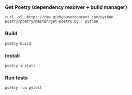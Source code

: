 ### Get Poetry (dependency resolver + build manager)
```
curl -sSL https://raw.githubusercontent.com/python-poetry/poetry/master/get-poetry.py | python
```
### Build
```
poetry build
```
### Install
```
poetry install
```
### Run tests
```
poetry run pytest
```
